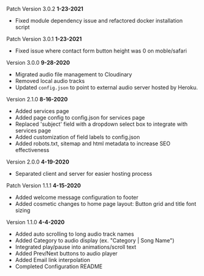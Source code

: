 Patch Version 3.0.2
**1-23-2021**
- Fixed module dependency issue and refactored docker installation script

Patch Version 3.0.1
**1-23-2021**
- Fixed issue where contact form button height was 0 on moble/safari

Version 3.0.0
**9-28-2020**
- Migrated audio file management to Cloudinary
- Removed local audio tracks
- Updated `config.json` to point to external audio server hosted by Heroku.


Version 2.1.0
**8-16-2020**
- Added services page
- Added page config to config.json for services page
- Replaced 'subject' field with a dropdown select box to integrate with services page
- Added customization of field labels to config.json
- Added robots.txt, sitemap and html metadata to increase SEO effectiveness


Version 2.0.0
**4-19-2020**
- Separated client and server for easier hosting process


Patch Version 1.1.1
**4-15-2020**
- Added welcome message configuration to footer
- Added cosmetic changes to home page layout: Button grid and title font sizing


Version 1.1.0
**4-4-2020**
- Added auto scrolling to long audio track names
- Added Category to audio display (ex. "Category | Song Name")
- Integrated play/pause into animations/scroll text
- Added Prev/Next buttons to audio player
- Added Email link interpolation
- Completed Configuration README
